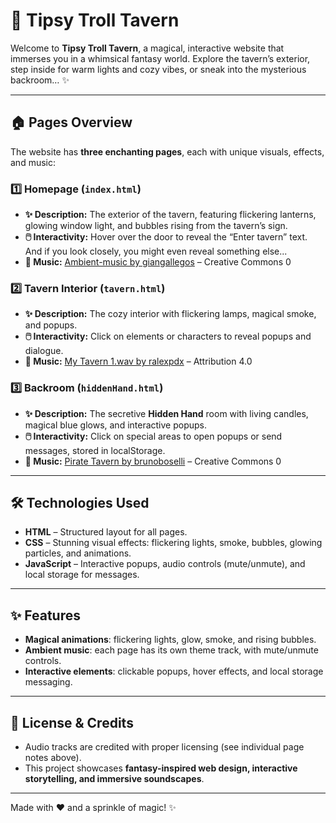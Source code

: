 # 🧌 Tipsy Troll Tavern

Welcome to **Tipsy Troll Tavern**, a magical, interactive website that immerses you in a whimsical fantasy world. Explore the tavern’s exterior, step inside for warm lights and cozy vibes, or sneak into the mysterious backroom… ✨

---

## 🏠 Pages Overview

The website has **three enchanting pages**, each with unique visuals, effects, and music:

### 1️⃣ Homepage (`index.html`)  
- **✨ Description:** The exterior of the tavern, featuring flickering lanterns, glowing window light, and bubbles rising from the tavern’s sign.  
- **🖱️ Interactivity:** Hover over the door to reveal the “Enter tavern” text. And if you look closely, you might even reveal something else...  
- **🎵 Music:** [Ambient-music by giangallegos](https://freesound.org/s/812170/) – Creative Commons 0  

### 2️⃣ Tavern Interior (`tavern.html`)  
- **✨ Description:** The cozy interior with flickering lamps, magical smoke, and popups.  
- **🖱️ Interactivity:** Click on elements or characters to reveal popups and dialogue. 
- **🎵 Music:** [My Tavern 1.wav by ralexpdx](https://freesound.org/s/321220/) – Attribution 4.0  

### 3️⃣ Backroom (`hiddenHand.html`)  
- **✨ Description:** The secretive **Hidden Hand** room with living candles, magical blue glows, and interactive popups.  
- **🖱️ Interactivity:** Click on special areas to open popups or send messages, stored in localStorage.  
- **🎵 Music:** [Pirate Tavern by brunoboselli](https://freesound.org/s/695295/) – Creative Commons 0  

---

## 🛠️ Technologies Used

- **HTML** – Structured layout for all pages.  
- **CSS** – Stunning visual effects: flickering lights, smoke, bubbles, glowing particles, and animations.  
- **JavaScript** – Interactive popups, audio controls (mute/unmute), and local storage for messages.  

---

## ✨ Features

- **Magical animations**: flickering lights, glow, smoke, and rising bubbles.  
- **Ambient music**: each page has its own theme track, with mute/unmute controls.  
- **Interactive elements**: clickable popups, hover effects, and local storage messaging.  

---

## 📜 License & Credits

- Audio tracks are credited with proper licensing (see individual page notes above).  
- This project showcases **fantasy-inspired web design, interactive storytelling, and immersive soundscapes**.

---

Made with ❤️ and a sprinkle of magic! ✨